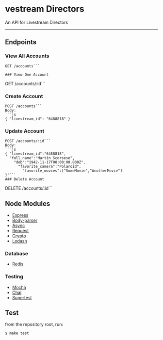 vestream Directors
=========
An API for Livestream Directors
_____ 
Endpoints
--------
### View All Accounts

```
GET /accounts```

### View One Account
```
GET /accounts/:id```

### Create Account
```
POST /accounts```
Body:
```js
{ "livestream_id": "6488818" }
```

### Update Account
```
POST /accounts/:id```
Body:
```js
{ "livestream_id":"6488818",
  "full_name":"Martin Scorsese",
    "dob":"1942-11-17T00:00:00.000Z",
      "favorite_camera":"Polaroid",
        "favorite_movies":["SomeMovie","AnotherMovie"]
}"```
### Delete Account
```
DELETE /accounts/:id```


## Node Modules

* [Express]
* [Body-parser]
* [Async]
* [Request]
* [Crypto]
* [Lodash]
### Database
* [Redis]
### Testing
* [Mocha]
* [Chai]
* [Supertest]
 

 Test
 ----
 from the repository root, run:
 ```sh
 $ make test
 ```

 [Express]:https://github.com/visionmedia/express
 [Body-parser]:https://github.com/expressjs/body-parser
 [Async]:https://github.com/caolan/async
 [Request]:https://github.com/mikeal/request
 [Crypto]:https://github.com/Gozala/crypto
 [Lodash]:https://github.com/lodash/lodash
 [Redis]:https://github.com/mranney/node_redis
 [Mocha]:https://github.com/visionmedia/mocha
 [Chai]:https://github.com/chaijs/chai
 [Supertest]:https://github.com/visionmedia/supertest
